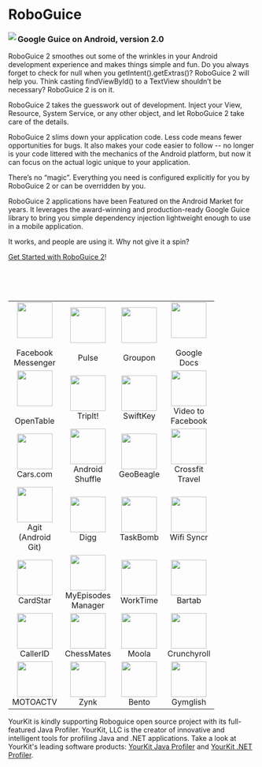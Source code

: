 RoboGuice
=========

<img src="http://f.cl.ly/items/1G3K1n2L3g452n3i1M2q/roboguice-200px.png" align="left" />

### Google Guice on Android, version 2.0

RoboGuice 2 smoothes out some of the wrinkles in your Android development experience and makes things simple and fun. Do you always forget to check for null when you getIntent().getExtras()? RoboGuice 2 will help you. Think casting findViewById() to a TextView shouldn’t be necessary? RoboGuice 2 is on it.

RoboGuice 2 takes the guesswork out of development. Inject your View, Resource, System Service, or any other object, and let RoboGuice 2 take care of the details.

RoboGuice 2 slims down your application code. Less code means fewer opportunities for bugs. It also makes your code easier to follow -- no longer is your code littered with the mechanics of the Android platform, but now it can focus on the actual logic unique to your application.

There’s no “magic”. Everything you need is configured explicitly for you by RoboGuice 2 or can be overridden by you.

RoboGuice 2 applications have been Featured on the Android Market for years. It leverages the award-winning and production-ready Google Guice library to bring you simple dependency injection lightweight enough to use in a mobile application.

It works, and people are using it. Why not give it a spin?

[Get Started with RoboGuice 2](https://github.com/roboguice/roboguice/wiki)!

<br/>
<br/>
<br/>


<table>
    <tr>
        <td width="72" align="center">
            <a title="Facebook Messenger" href="http://market.android.com/details?id=com.facebook.orca" rel="nofollow"><img src="http://donnfelker.github.com/roboguice/images/app-icons/fb-messenger.png" width="72" height="72"></a><br>
            <br>
            Facebook Messenger
        </td>
        <td width="72" align="center">
            <a title="Pulse" href="https://market.android.com/details?id=com.alphonso.pulse" rel="nofollow"><img src="http://donnfelker.github.com/roboguice/images/app-icons/pulse.png" width="72" height="72"><br>
            <br></a>Pulse
        </td>
        <td width="72" align="center">
            <a title="Groupon" href="http://market.android.com/details?id=com.groupon" rel="nofollow"><img src="http://donnfelker.github.com/roboguice/images/app-icons/groupon.png" width="72" height="72"></a><br>
            <br>
            Groupon
        </td>
        <td width="72" align="center">
            <a title="Google Docs" href="https://market.android.com/details?id=com.google.android.apps.docs" rel="nofollow"><img src="http://donnfelker.github.com/roboguice/images/app-icons/google-docs.png" width="72" height="72"></a><br>
            <br>
            Google Docs
        </td>
    </tr>
    <tr>
        <td width="72" align="center">
            <a title="OpenTable" href="http://market.android.com/details?id=com.opentable" rel="nofollow"><img src="http://donnfelker.github.com/roboguice/images/app-icons/opentable.png" width="72" height="72"></a><br>
            <br>
            OpenTable
        </td>
        <td width="72" align="center">
            <a title="TripIt!" href="http://market.android.com/details?id=com.tripit" rel="nofollow"><img src="http://donnfelker.github.com/roboguice/images/app-icons/tripit.png" width="72" height="72"></a>TripIt!
        </td>
        <td width="72" align="center">
            <a title="SwiftKey" href="http://market.android.com/details?id=com.touchtype.swiftkey" rel="nofollow"><img src="http://donnfelker.github.com/roboguice/images/app-icons/swiftkey.png" width="72" height="72"></a>SwiftKey
        </td>
        <td width="72" align="center">
            <a title="Video to Facebook" href="https://market.android.com/details?id=net.eworldui.videouploader" rel="nofollow"><img src="http://donnfelker.github.com/roboguice/images/app-icons/video-to-fb.png" width="72" height="72"></a>Video to Facebook
        </td>
    </tr>
    <tr>
        <td width="72" align="center">
            <a title="Cars.com" href="http://market.android.com/details?id=com.cars.android" rel="nofollow"><img src="http://donnfelker.github.com/roboguice/images/app-icons/carsdotcom.png" width="72" height="72"></a>Cars.com
        </td>
        <td width="72" align="center">
            <a title="Android Shuffle" href="https://market.android.com/details?id=org.dodgybits.android.shuffle" rel="nofollow"><img src="http://donnfelker.github.com/roboguice/images/app-icons/android-shuffle.png" width="72" height="72"></a>Android Shuffle
        </td>
        <td width="72" align="center">
            <a title="GeoBeagle" href="https://market.android.com/details?id=com.google.code.geobeagle" rel="nofollow"><img src="http://donnfelker.github.com/roboguice/images/app-icons/geobeagle.png" width="72" height="72"></a>GeoBeagle
        </td>
        <td width="72" align="center">
            <a title="Crossfit Travel" href="http://market.android.com/details?id=com.agilevent.crossfittravel" rel="nofollow"><img src="http://donnfelker.github.com/roboguice/images/app-icons/crossfit-travel.png" width="72" height="72"></a>Crossfit Travel
        </td>
    </tr>
    <tr>
        <td width="72" align="center">
            <a title="Agit (Android Git)" href="https://market.android.com/details?id=com.madgag.agit" rel="nofollow"><img src="http://donnfelker.github.com/roboguice/images/app-icons/agit.png" width="72" height="72"></a>Agit (Android Git)
        </td>
        <td width="72" align="center">
            <a title="Digg" href="http://www.digg.com" rel="nofollow"><img src="http://donnfelker.github.com/roboguice/images/app-icons/digg.png" width="72" height="72"></a>Digg
        </td>
        <td width="72" align="center">
            <a title="TaskBomb" href="https://market.android.com/details?id=org.androidideas.taskbomb" rel="nofollow"><img src="http://donnfelker.github.com/roboguice/images/app-icons/taskbomb.png" width="72" height="72"></a>TaskBomb
        </td>
        <td width="72" align="center">
            <a title="Wifi Syncr" href="https://market.android.com/details?id=com.appricoo.android.tools.wifisyncr" rel="nofollow"><img src="http://donnfelker.github.com/roboguice/images/app-icons/wifi-syncer.png" width="72" height="72"></a>Wifi Syncr
        </td>
    </tr>
    <tr>
        <td width="72" align="center">
            <a title="CardStar" href="https://market.android.com/details?id=com.cardstar.android" rel="nofollow"><img src="http://donnfelker.github.com/roboguice/images/app-icons/cardstar.png" width="72" height="72"></a>CardStar
        </td>
        <td width="72" align="center">
            <a title="MyEpisodes Manager" href="https://market.android.com/details?id=eu.vranckaert.episodeWatcher" rel="nofollow"><img src="http://donnfelker.github.com/roboguice/images/app-icons/my-episodes-manager.png" width="72" height="72"></a>MyEpisodes Manager
        </td>
        <td width="72" align="center">
            <a title="WorkTime" href="https://market.android.com/details?id=eu.vranckaert.worktime" rel="nofollow"><img src="http://donnfelker.github.com/roboguice/images/app-icons/worktime.png" width="72" height="72"></a>WorkTime
        </td>
        <td width="72" align="center">
            <a title="Bartab" href="https://market.android.com/details?id=com.webtab.bartab.droid" rel="nofollow"><img src="http://donnfelker.github.com/roboguice/images/app-icons/bartab.png" width="72" height="72"></a>Bartab
        </td>
    </tr>
    <tr>
        <td width="72" align="center">
            <a title="CallerID" href="https://market.android.com/details?id=com.integralblue.callerid" rel="nofollow"><img src="http://donnfelker.github.com/roboguice/images/app-icons/callerid.png" width="72" height="72"></a>CallerID
        </td>
        <td width="72" align="center">
            <a title="ChessMates" href="https://play.google.com/store/apps/details?id=com.aptitudelabs.chess" rel="nofollow"><img src="http://donnfelker.github.com/roboguice/images/app-icons/chessmates.png" width="72" height="72"></a>ChessMates
        </td>
        <td width="72" align="center">
            <a title="Moola" href="https://play.google.com/store/apps/details?id=nefarious.apps.moolapro" rel="nofollow"><img src="http://donnfelker.github.com/roboguice/images/app-icons/moola.png" width="72" height="72"></a>Moola
        </td>
        <td width="72" align="center">
            <a title="Crunchyroll" href="https://play.google.com/store/apps/details?id=com.crunchyroll.crunchyroid" rel="nofollow"><img src="http://donnfelker.github.com/roboguice/images/app-icons/crunchyroll.png" width="72" height="72"></a>Crunchyroll
        </td>
    </tr>
    <tr>
        <td width="72" align="center">
            <a title="MOTOACTV" href="https://play.google.com/store/apps/details?id=com.motorola.notification" rel="nofollow"><img src="http://donnfelker.github.com/roboguice/images/app-icons/motoactv.png" width="72" height="72"></a>MOTOACTV
        </td>
        <td width="72" align="center">
            <a title="Zynk" href="https://play.google.com/store/apps/details?id=me.zynk.zynkcorp" rel="nofollow"><img src="http://donnfelker.github.com/roboguice/images/app-icons/zynk.png" width="72" height="72"></a>Zynk
        </td>
        <td width="72" align="center">
            <a title="Bento" href="https://play.google.com/store/apps/details?id=br.gov.rs.bentogoncalves.guia" rel="nofollow"><img src="http://donnfelker.github.com/roboguice/images/app-icons/bento.png" width="72" height="72"></a>Bento
        </td>
		<td width="72" align="center">
		    <a title="Gymglish" href="https://play.google.com/store/apps/details?id=com.gymglish.ggmobile" rel="nofollow"><img src="https://lh5.ggpht.com/2zBbA4WgY_yZ2HBSPuvbeuva0-NDDHBQLdjcomlyQ4zhpUIgcrDpoP7Z5YEI1if1Dg=w300-rw" width="72" height="72"></a>Gymglish
		</td>
    </tr>
</table>


<p>
YourKit is kindly supporting Roboguice open source project with its full-featured Java Profiler.
YourKit, LLC is the creator of innovative and intelligent tools for profiling
Java and .NET applications. Take a look at YourKit's leading software products:
<a href="http://www.yourkit.com/java/profiler/index.jsp">YourKit Java Profiler</a> and
<a href="http://www.yourkit.com/.net/profiler/index.jsp">YourKit .NET Profiler</a>.
